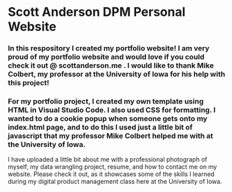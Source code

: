 # Scott Anderson DPM Personal Website
 
### In this respository I created my portfolio website! I am very proud of my portfolio website and would love if you could check it out @ scottanderson.me . I would like to thank Mike Colbert, my professor at the University of Iowa for his help with this project!

### For my portfolio project, I created my own template using HTML in Visual Studio Code. I also used CSS for formatting. I wanted to do a cookie popup when someone gets onto my index.html page, and to do this I used just a little bit of javascript that my professor Mike Colbert helped me with at the University of Iowa. 

I have uploaded a little bit about me with a professional photograph of myself, my data wrangling project, resume, and how to contact me on my website. Please check it out, as it showcases some of the skills I learned during my digital product management class here at the University of Iowa. 


